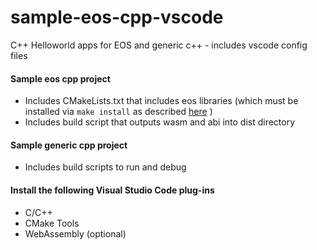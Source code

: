 # sample-eos-cpp-vscode
C++ Helloworld apps for EOS and generic c++ - includes vscode config files

#### Sample eos cpp project
- Includes CMakeLists.txt that includes eos libraries (which must be installed via `make install` as described [here](https://github.com/EOSIO/eos/wiki/Local-Environment#install-the-executables) )
- Includes build script that outputs wasm and abi into dist directory

#### Sample generic cpp project
- Includes build scripts to run and debug 

#### Install the following Visual Studio Code plug-ins
- C/C++
- CMake Tools
- WebAssembly (optional)